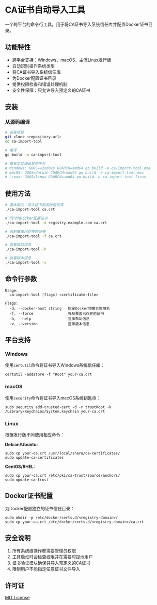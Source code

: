 # CA证书自动导入工具

一个跨平台的命令行工具，用于将CA证书导入系统信任库并配置Docker证书目录。

## 功能特性

- 跨平台支持：Windows、macOS、主流Linux发行版
- 自动识别操作系统类型
- 将CA证书导入系统信任库
- 为Docker配置证书目录
- 提供权限检查和错误处理机制
- 安全性保障：只允许导入预定义的CA证书

## 安装

### 从源码编译

```bash
# 克隆项目
git clone <repository-url>
cd ca-import-tool

# 编译
go build -o ca-import-tool

# 或者交叉编译其他平台
# Windows: GOOS=windows GOARCH=amd64 go build -o ca-import-tool.exe
# macOS: GOOS=darwin GOARCH=amd64 go build -o ca-import-tool-mac
# Linux: GOOS=linux GOARCH=amd64 go build -o ca-import-tool-linux
```

## 使用方法

```bash
# 基本用法：导入证书到系统信任库
./ca-import-tool ca.crt

# 同时为Docker配置证书
./ca-import-tool -d registry.example.com ca.crt

# 强制覆盖已存在的证书
./ca-import-tool -f ca.crt

# 查看帮助信息
./ca-import-tool -h

# 查看版本信息
./ca-import-tool -v
```

## 命令行参数

```
Usage:
  ca-import-tool [flags] <certificate-file>

Flags:
  -d, --docker-host string   指定Docker镜像仓库域名
  -f, --force                强制覆盖已存在的证书
  -h, --help                 显示帮助信息
  -v, --version              显示版本信息
```

## 平台支持

### Windows

使用`certutil`命令将证书导入Windows系统信任库：
```
certutil -addstore -f "Root" your-ca.crt
```

### macOS

使用`security`命令将证书导入macOS系统钥匙串：
```
sudo security add-trusted-cert -d -r trustRoot -k /Library/Keychains/System.keychain your-ca.crt
```

### Linux

根据发行版不同使用相应命令：

**Debian/Ubuntu:**
```
sudo cp your-ca.crt /usr/local/share/ca-certificates/
sudo update-ca-certificates
```

**CentOS/RHEL:**
```
sudo cp your-ca.crt /etc/pki/ca-trust/source/anchors/
sudo update-ca-trust
```

## Docker证书配置

为Docker配置独立的证书信任目录：
```
sudo mkdir -p /etc/docker/certs.d/<registry-domain>/
sudo cp your-ca.crt /etc/docker/certs.d/<registry-domain>/ca.crt
```

## 安全说明

1. 所有系统级操作都需要管理员权限
2. 工具启动时会检查权限并在需要时提示用户
3. 证书验证模块确保只导入预定义的CA证书
4. 限制用户不能指定任意证书文件导入

## 许可证

[MIT License](LICENSE)